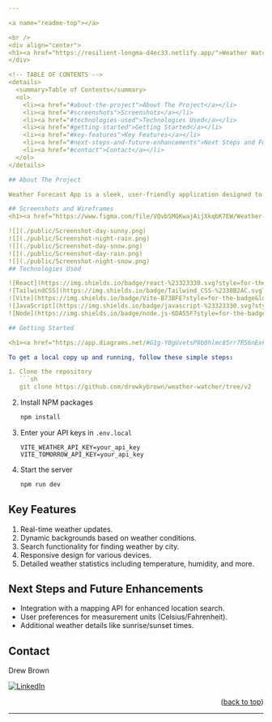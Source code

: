 ```yaml
---

<a name="readme-top"></a>

<br />
<div align="center">
<h1><a href="https://resilient-longma-d4ec33.netlify.app/">Weather Watcher</a></h1>
</div>

<!-- TABLE OF CONTENTS -->
<details>
  <summary>Table of Contents</summary>
  <ol>
    <li><a href="#about-the-project">About The Project</a></li>
    <li><a href="#screenshots">Screenshots</a></li>
    <li><a href="#technologies-used">Technologies Used</a></li>
    <li><a href="#getting-started">Getting Started</a></li>
    <li><a href="#key-features">Key Features</a></li>
    <li><a href="#next-steps-and-future-enhancements">Next Steps and Future Enhancements</a></li>
    <li><a href="#contact">Contact</a></li>
  </ol>
</details>

## About The Project

Weather Forecast App is a sleek, user-friendly application designed to provide real-time weather updates and forecasts. It allows users to search for weather data by city, offering a dynamic and engaging experience with background changes reflecting current weather conditions.

## Screenshots and Wireframes
<h1><a href="https://www.figma.com/file/VQvbSMGKwajAijXkqbK7EW/Weather-Watcher?type=design&node-id=0%3A1&mode=design&t=L6v6aRukT3T3lbA2-1">Figma</a></h1>

![](./public/Screenshot-day-sunny.png)
![](./public/Screenshot-night-rain.png)
![](./public/Screenshot-day-snow.png)
![](./public/Screenshot-day-rain.png)
![](./public/Screenshot-night-snow.png)
## Technologies Used

![React](https://img.shields.io/badge/react-%23323330.svg?style=for-the-badge&logo=react&logoColor=%2361DAFB)
![TailwindCSS](https://img.shields.io/badge/Tailwind_CSS-%2338B2AC.svg?style=for-the-badge&logo=tailwind-css&logoColor=white)
![Vite](https://img.shields.io/badge/Vite-B73BFE?style=for-the-badge&logo=vite&logoColor=FFD62E)
![JavaScript](https://img.shields.io/badge/javascript-%23323330.svg?style=for-the-badge&logo=javascript&logoColor=%23F7DF1E)
![Node](https://img.shields.io/badge/node.js-6DA55F?style=for-the-badge&logo=node.js&logoColor=white)

## Getting Started

<h1><a href="https://app.diagrams.net/#G1g-Y0gUvetsP8b0hlmc85rr7R56nExk-D"></a></h1>

To get a local copy up and running, follow these simple steps:

1. Clone the repository
   ```sh
   git clone https://github.com/drewkybrown/weather-watcher/tree/v2
   ```
2. Install NPM packages
   ```sh
   npm install
   ```
3. Enter your API keys in `.env.local`
   ```
   VITE_WEATHER_API_KEY=your_api_key
   VITE_TOMORROW_API_KEY=your_api_key
   ```
4. Start the server
   ```sh
   npm run dev
   ```

## Key Features

1. Real-time weather updates.
2. Dynamic backgrounds based on weather conditions.
3. Search functionality for finding weather by city.
4. Responsive design for various devices.
5. Detailed weather statistics including temperature, humidity, and more.

## Next Steps and Future Enhancements

- Integration with a mapping API for enhanced location search.
- User preferences for measurement units (Celsius/Fahrenheit).
- Additional weather details like sunrise/sunset times.

## Contact

Drew Brown

[![LinkedIn](https://img.shields.io/badge/linkedin-%230077B5.svg?style=for-the-badge&logo=linkedin&logoColor=white)](https://www.linkedin.com/in/brown-k-andrew/)

<p align="right">(<a href="#readme-top">back to top</a>)</p>

---
```

